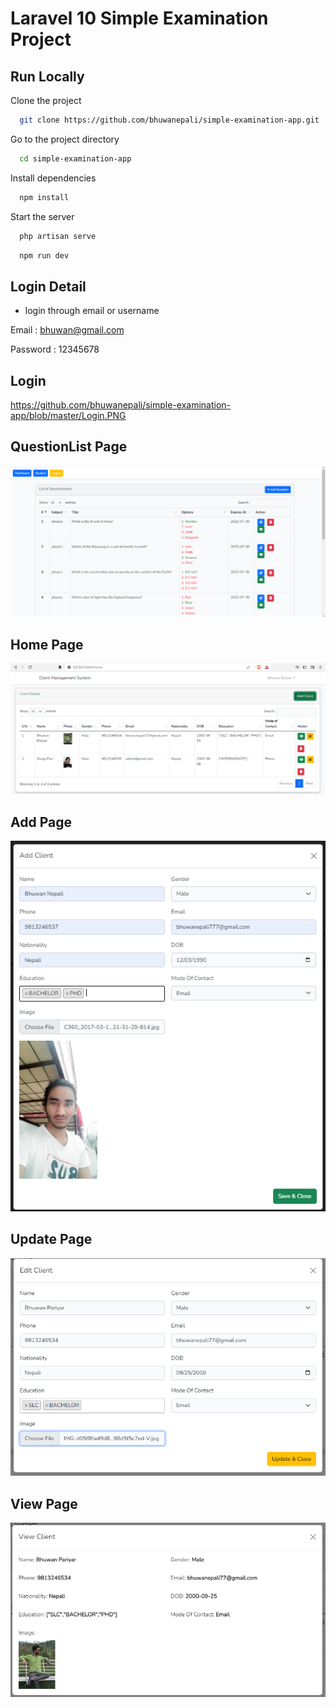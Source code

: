 
# Laravel 10 Simple Examination Project



## Run Locally

Clone the project

```bash
  git clone https://github.com/bhuwanepali/simple-examination-app.git
```

Go to the project directory

```bash
  cd simple-examination-app
```

Install dependencies

```bash
  npm install
```

Start the server

```bash
  php artisan serve
```


```bash
  npm run dev
```

## Login Detail

- login through email or username

Email : bhuwan@gmail.com

Password : 12345678


## Login

https://github.com/bhuwanepali/simple-examination-app/blob/master/Login.PNG

## QuestionList Page

![App Screenshot](https://github.com/bhuwanepali/simple-examination-app/blob/master/Question.PNG)

## Home Page

![App Screenshot](https://github.com/bhuwanepali/CRUD-LARAVEL-9/blob/main/public/screenshots/home_page.PNG?raw=true)

## Add Page

![App Screenshot](https://github.com/bhuwanepali/CRUD-LARAVEL-9/blob/main/public/screenshots/add.PNG?raw=true)

## Update Page

![App Screenshot](https://github.com/bhuwanepali/CRUD-LARAVEL-9/blob/main/public/screenshots/update.PNG?raw=true)

## View Page

![App Screenshot](https://github.com/bhuwanepali/CRUD-LARAVEL-9/blob/main/public/screenshots/view.PNG?raw=true)

